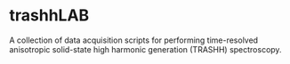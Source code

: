 # trashhLAB
A collection of data acquisition scripts for performing time-resolved anisotropic solid-state high harmonic generation (TRASHH) spectroscopy.
